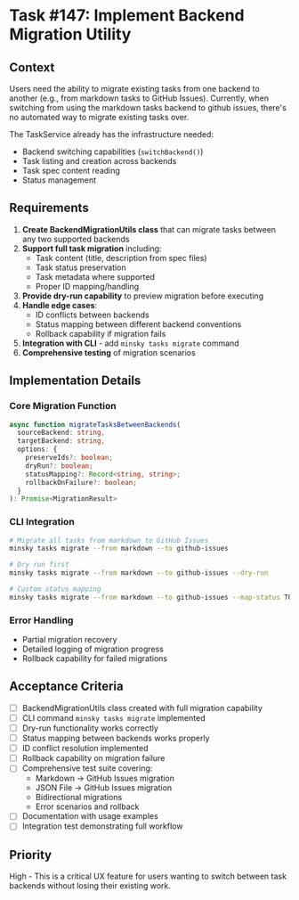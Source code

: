 # Task #147: Implement Backend Migration Utility

## Context

Users need the ability to migrate existing tasks from one backend to another (e.g., from markdown tasks to GitHub Issues). Currently, when switching from using the markdown tasks backend to github issues, there's no automated way to migrate existing tasks over.

The TaskService already has the infrastructure needed:
- Backend switching capabilities (`switchBackend()`)
- Task listing and creation across backends
- Task spec content reading
- Status management

## Requirements

1. **Create BackendMigrationUtils class** that can migrate tasks between any two supported backends
2. **Support full task migration** including:
   - Task content (title, description from spec files)
   - Task status preservation  
   - Task metadata where supported
   - Proper ID mapping/handling
3. **Provide dry-run capability** to preview migration before executing
4. **Handle edge cases**:
   - ID conflicts between backends
   - Status mapping between different backend conventions
   - Rollback capability if migration fails
5. **Integration with CLI** - add `minsky tasks migrate` command
6. **Comprehensive testing** of migration scenarios

## Implementation Details

### Core Migration Function
```typescript
async function migrateTasksBetweenBackends(
  sourceBackend: string,
  targetBackend: string,
  options: {
    preserveIds?: boolean;
    dryRun?: boolean;
    statusMapping?: Record<string, string>;
    rollbackOnFailure?: boolean;
  }
): Promise<MigrationResult>
```

### CLI Integration
```bash
# Migrate all tasks from markdown to GitHub Issues
minsky tasks migrate --from markdown --to github-issues

# Dry run first
minsky tasks migrate --from markdown --to github-issues --dry-run

# Custom status mapping
minsky tasks migrate --from markdown --to github-issues --map-status TODO=minsky:todo
```

### Error Handling
- Partial migration recovery
- Detailed logging of migration progress
- Rollback capability for failed migrations

## Acceptance Criteria

- [ ] BackendMigrationUtils class created with full migration capability
- [ ] CLI command `minsky tasks migrate` implemented
- [ ] Dry-run functionality works correctly
- [ ] Status mapping between backends works properly
- [ ] ID conflict resolution implemented
- [ ] Rollback capability on migration failure
- [ ] Comprehensive test suite covering:
  - Markdown → GitHub Issues migration
  - JSON File → GitHub Issues migration
  - Bidirectional migrations
  - Error scenarios and rollback
- [ ] Documentation with usage examples
- [ ] Integration test demonstrating full workflow

## Priority

High - This is a critical UX feature for users wanting to switch between task backends without losing their existing work. 
